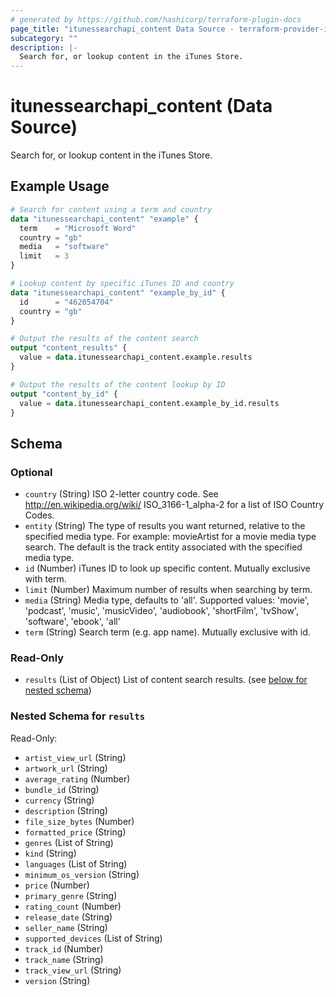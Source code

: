 ```yaml
---
# generated by https://github.com/hashicorp/terraform-plugin-docs
page_title: "itunessearchapi_content Data Source - terraform-provider-itunessearchapi"
subcategory: ""
description: |-
  Search for, or lookup content in the iTunes Store.
---
```


# itunessearchapi_content (Data Source)

Search for, or lookup content in the iTunes Store.

## Example Usage

```terraform
# Search for content using a term and country
data "itunessearchapi_content" "example" {
  term    = "Microsoft Word"
  country = "gb"
  media   = "software"
  limit   = 3
}

# Lookup content by specific iTunes ID and country
data "itunessearchapi_content" "example_by_id" {
  id      = "462054704"
  country = "gb"
}

# Output the results of the content search
output "content_results" {
  value = data.itunessearchapi_content.example.results
}

# Output the results of the content lookup by ID
output "content_by_id" {
  value = data.itunessearchapi_content.example_by_id.results
}
```

<!-- schema generated by tfplugindocs -->
## Schema

### Optional

- `country` (String) ISO 2-letter country code. See http://en.wikipedia.org/wiki/ ISO_3166-1_alpha-2 for a list of ISO Country Codes.
- `entity` (String) The type of results you want returned, relative to the specified media type. For example: movieArtist for a movie media type search. The default is the track entity associated with the specified media type.
- `id` (Number) iTunes ID to look up specific content. Mutually exclusive with term.
- `limit` (Number) Maximum number of results when searching by term.
- `media` (String) Media type, defaults to 'all'. Supported values: 'movie', 'podcast', 'music', 'musicVideo', 'audiobook', 'shortFilm', 'tvShow', 'software', 'ebook', 'all'
- `term` (String) Search term (e.g. app name). Mutually exclusive with id.

### Read-Only

- `results` (List of Object) List of content search results. (see [below for nested schema](#nestedatt--results))

<a id="nestedatt--results"></a>
### Nested Schema for `results`

Read-Only:

- `artist_view_url` (String)
- `artwork_url` (String)
- `average_rating` (Number)
- `bundle_id` (String)
- `currency` (String)
- `description` (String)
- `file_size_bytes` (Number)
- `formatted_price` (String)
- `genres` (List of String)
- `kind` (String)
- `languages` (List of String)
- `minimum_os_version` (String)
- `price` (Number)
- `primary_genre` (String)
- `rating_count` (Number)
- `release_date` (String)
- `seller_name` (String)
- `supported_devices` (List of String)
- `track_id` (Number)
- `track_name` (String)
- `track_view_url` (String)
- `version` (String)
